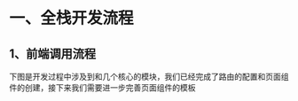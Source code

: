 # 一、全栈开发流程

## 1、前端调用流程

下图是开发过程中涉及到和几个核心的模块，我们已经完成了路由的配置和页面组件的创建，接下来我们需要进一步完善页面组件的模板<template>部分，以及脚本<script>等部分的开发，然后创建前后端对接需要的api模块，最后通过api模块向后端接口发起调用。

![img](https://raw.githubusercontent.com/Eneru7/img/main/img_folder/261fe060-99c7-4466-8777-2bbb09a0d96a.png)

## 2、nginx反向代理配置

目前，应用程序的前后端基本架构如下：srb-admin是前端程序，直接调用后端的srb-core微服务

![img](https://raw.githubusercontent.com/Eneru7/img/main/img_folder/3a14edd8-4d22-4912-850d-ea067a47f822.png)

为了能够让前端程序能够同时对接多个后端服务，我们可以使用多种解决方案，例如nginx反向代理、微服务网关等。这里我们先使用nginx作为前后端中间的反向代理层，架构如下

![](https://raw.githubusercontent.com/Eneru7/img/main/img_folder/8e230713-7365-4e72-a858-beec8b0f0d76.png)

nginx的配置 

```conf
server {
    listen       80;
    server_name  localhost;
    location ~ /core/ {           
        proxy_pass http://localhost:8110;
    }
    location ~ /sms/ {           
        proxy_pass http://localhost:8120;
    }
    location ~ /oss/ {           
            proxy_pass http://localhost:8130;
    }
}
```

nginx的命令 

```bash
start nginx #启动
nginx -s stop #停止
nginx -s reload #重新加载配置
```

前端的配置： .env.development 

```properties
# base api：连接到nginx
VUE_APP_BASE_API = 'http://localhost'
```

## 3、mock-server

VUE_APP_BASE_API的修改会影响到平台模拟登录功能的mock数据，因此需要修改mock-server的地址

修改 mock/mock-server.js 文件 第37行 

```js
url: new RegExp(`/dev-api${url}`),
```

修改 src/api/user.js中的接口调用，为每一个远程调用添加配置 

```js
baseURL: '/dev-api',
```

# 二、前端组件开发

## 1、定义api模块

创建文件 src/api/core/integral-grade.js 

```js
// @ 符号在vue.config.js 中配置， 表示 'src' 路径的别名
import request from '@/utils/request'
export default {
  list() {
    return request({
      url: '/admin/core/integralGrade/list',
      method: 'get'
    })
  }
}
```

## 2、定义页面组件脚本

src/views/core/integral-grade/list.vue 

```vue
<script>
import integralGradeApi from '@/api/core/integral-grade'
export default {
  // 定义数据模型
  data() {
    return {
      list: [] // 数据列表
    }
  },
  // 页面渲染成功后获取数据
  created() {
    this.fetchData()
  },
  // 定义方法
  methods: {
    fetchData() {
      // 调用api
      integralGradeApi.list().then(response => {
        this.list = response.data.list
      })
    }
  }
}
</script>
```

## 3、定义页面组件模板 

```vue
<template>
  <div class="app-container">
    <!-- 表格 -->
    <el-table :data="list" border stripe>
      <el-table-column type="index" width="50" />
      <el-table-column prop="borrowAmount" label="借款额度" />
      <el-table-column prop="integralStart" label="积分区间开始" />
      <el-table-column prop="integralEnd" label="积分区间结束" />
    </el-table>
  </div>
</template>
```

4、axios响应拦截器修改

src/utils/request.js 中 将第49行的  

```js
if (res.code !== 20000) {
```

修改成 

```js
if (res.code !== 0 && res.code !== 20000) {
```

因为我们的后端接口统一结果判断0为成功的响应结果，而mock数据判断20000位正确的结果

